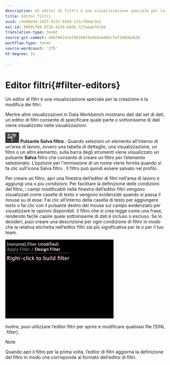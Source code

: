 ```yaml
---
description: Un editor di filtri è una visualizzazione speciale per la creazione e la modifica dei filtri.
title: Editor filtri
uuid: c4e99e44-1927-4131-92e9-111c76bdc3e2
exl-id: 9009c760-8726-4234-b85b-727aeae761bd
translation-type: tm+mt
source-git-commit: d9df90242ef96188f4e4b5e6d04cfef196b0a628
workflow-type: tm+mt
source-wordcount: '275'
ht-degree: 1%

---
```


# Editor filtri{#filter-editors}

Un editor di filtri è una visualizzazione speciale per la creazione e la modifica dei filtri.

Mentre altre visualizzazioni in Data Workbench mostrano dati dal set di dati, un editor di filtri consente di specificare quale parte o sottoinsieme di dati viene visualizzato nelle visualizzazioni.

![](assets/filter_edit_toolbar.png) **Pulsante Salva filtro .** Quando selezioni un elemento all’interno di un’area di lavoro, ovvero una tabella di dettaglio, una visualizzazione, un filtro o un altro elemento, sulla barra degli strumenti viene visualizzato un pulsante  **Salva** filtro che consente di creare un filtro per l’elemento selezionato. L’opzione per l’immissione di un nome viene fornita quando si fa clic sull’icona Salva filtro . Il filtro può quindi essere salvato nel profilo .

Per creare un filtro, apri una finestra dell’editor di filtri nell’area di lavoro e aggiungi una o più condizioni. Per facilitare la definizione delle condizioni del filtro, i campi modificabili nella finestra dell’editor filtri vengono visualizzati come caselle di testo o vengono evidenziati quando si passa il mouse su di esse. Fai clic all’interno della casella di testo per aggiungere testo o fai clic con il pulsante destro del mouse sul campo evidenziato per visualizzare le opzioni disponibili. Il filtro che si crea legge come una frase, rendendo facile capire quale sottoinsieme di dati è incluso o escluso. Se lo desideri, puoi creare una descrizione per ogni condizione di filtro in modo che la relativa etichetta nell’editor filtri sia più significativa per te o per il tuo team.

![](assets/vis_FilterEditor_Blank.png)

Inoltre, puoi utilizzare l’editor filtri per aprire e modificare qualsiasi file [!DNL .filter].

>[!NOTE]
>
>Quando apri il filtro per la prima volta, l’editor di filtri aggiorna la definizione del filtro in modo che corrisponda al formato dell’editor di filtri.
